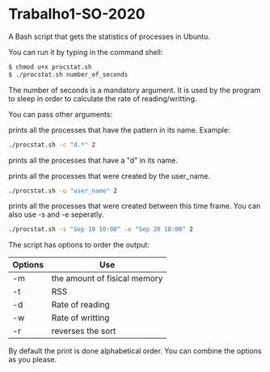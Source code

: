 # Trabalho1-SO-2020

A Bash script that gets the statistics of processes in Ubuntu.

You can run it by typing in the command shell:

```sh
$ chmod u+x procstat.sh
$ ./procstat.sh number_of_seconds 
```

The number of seconds is a mandatory argument.
It is used by the program to sleep in order to calculate the rate of reading/writting.

You can pass other arguments:

prints all the processes that have the pattern in its name.
Example:
```sh
./procstat.sh -c "d.*" 2 
```
prints all the processes that have a "d" in its name.

prints all the processes that were created by the user_name.
```sh
./procstat.sh -u "user_name" 2
```

prints all the processes that were created between this time frame. You can also use -s and -e seperatly.
```sh
./procstat.sh -s "Sep 10 10:00" -e "Sep 20 18:00" 2
```

The script has options to order the output:

| Options | Use |
| ------ | ------ |
| -m | the amount of fisical memory |
| -t | RSS |
| -d | Rate of reading |
| -w | Rate of writting |
| -r | reverses the sort |

By default the print is done alphabetical order.
You can combine the options as you please.
